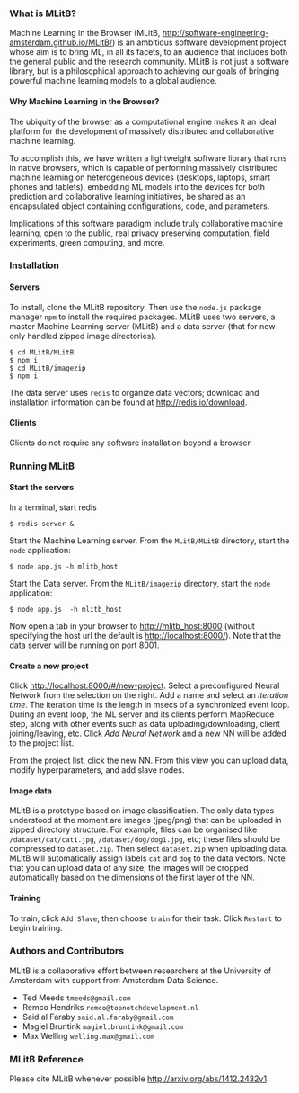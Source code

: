 ### What is MLitB?
Machine Learning in the Browser (MLitB, <http://software-engineering-amsterdam.github.io/MLitB/>) is an ambitious software development project whose aim is to bring ML, in all its facets, to an audience that includes both the general public and the research community.  MLitB is not just a software library, but is a philosophical approach to achieving our goals of bringing powerful machine learning models to a global audience.

#### Why Machine Learning in the Browser?
The ubiquity of the browser as a computational engine makes it an ideal platform for the development of massively distributed and collaborative machine learning.  

To accomplish this, we have written a lightweight software library that runs in native browsers, which is capable of performing massively distributed machine learning on heterogeneous devices (desktops, laptops, smart phones and tablets), embedding ML models into the devices for both prediction and collaborative learning initiatives,  be shared as an encapsulated object containing configurations, code, and parameters.

Implications of this software paradigm include truly collaborative machine learning, open to the public, real privacy preserving computation, field experiments, green computing, and more.

### Installation

#### Servers

To install, clone the MLitB repository.  Then use the `node.js` package manager `npm` to install the required packages.  MLitB uses two servers, a master Machine Learning server (MLitB) and a data server (that for now only handled zipped image directories).

```
$ cd MLitB/MLitB
$ npm i
$ cd MLitB/imagezip
$ npm i
```

The data server uses `redis` to organize data vectors; download and installation information can be found at <http://redis.io/download>.

#### Clients

Clients do not require any software installation beyond a browser.  

### Running MLitB
 
#### Start the servers

In a terminal, start redis
```
$ redis-server &
```

Start the Machine Learning server.  From the `MLitB/MLitB` directory, start the `node` application:
```
$ node app.js -h mlitb_host
```

Start the Data server.  From the `MLitB/imagezip` directory, start the `node` application:
```
$ node app.js  -h mlitb_host
```
Now open a tab in your browser to <http://mlitb_host:8000> (without specifying the host url the default is <http://localhost:8000/>).  Note that the data server will be running on port 8001.

#### Create a new project

Click <http://localhost:8000/#/new-project>.  Select a preconfigured Neural Network from the selection on the right.  Add a name and select an *iteration time*.  The iteration time is the length in msecs of a synchronized event loop.  During an event loop, the ML server and its clients perform MapReduce step, along with other events such as data uploading/downloading, client joining/leaving, etc.  Click *Add Neural Network* and a new NN will be added to the project list.

From the project list, click the new NN.  From this view you can upload data, modify hyperparameters, and add slave nodes.

#### Image data

MLitB is a prototype based on image classification.  The only data types understood at the moment are images (jpeg/png) that can be uploaded in zipped directory structure.  For example, files can be organised like `/dataset/cat/cat1.jpg`, `/dataset/dog/dog1.jpg`, etc;  these files should be compressed to `dataset.zip`.  Then select `dataset.zip` when uploading data.  MLitB will automatically assign labels `cat` and `dog` to the data vectors.  Note that you can upload data of any size; the images will be cropped automatically based on the dimensions of the first layer of the NN.

#### Training

To train, click `Add Slave`, then choose `train` for their task.  Click `Restart` to begin training.

### Authors and Contributors
MLitB is a collaborative effort between researchers at the University of Amsterdam with support from Amsterdam Data Science.

* Ted Meeds `tmeeds@gmail.com`
* Remco Hendriks `remco@topnotchdevelopment.nl`
* Said al Faraby `said.al.faraby@gmail.com`
* Magiel Bruntink `magiel.bruntink@gmail.com`
* Max Welling `welling.max@gmail.com`

### MLitB Reference
Please cite MLitB whenever possible <http://arxiv.org/abs/1412.2432v1>.

